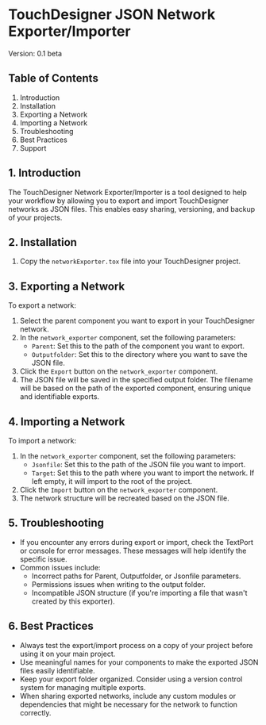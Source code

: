 # TouchDesigner JSON Network Exporter/Importer 
Version: 0.1 beta

## Table of Contents
1. Introduction
2. Installation
3. Exporting a Network
4. Importing a Network
5. Troubleshooting
6. Best Practices
7. Support

## 1. Introduction

The TouchDesigner Network Exporter/Importer is a tool designed to help your workflow by allowing you to export and import TouchDesigner networks as JSON files. This enables easy sharing, versioning, and backup of your projects.

## 2. Installation

1. Copy the `networkExporter.tox` file into your TouchDesigner project.

## 3. Exporting a Network

To export a network:

1. Select the parent component you want to export in your TouchDesigner network.
2. In the `network_exporter` component, set the following parameters:
   - `Parent`: Set this to the path of the component you want to export.
   - `Outputfolder`: Set this to the directory where you want to save the JSON file.
3. Click the `Export` button on the `network_exporter` component.
4. The JSON file will be saved in the specified output folder. The filename will be based on the path of the exported component, ensuring unique and identifiable exports.

## 4. Importing a Network

To import a network:

1. In the `network_exporter` component, set the following parameters:
   - `Jsonfile`: Set this to the path of the JSON file you want to import.
   - `Target`: Set this to the path where you want to import the network. If left empty, it will import to the root of the project.
2. Click the `Import` button on the `network_exporter` component.
3. The network structure will be recreated based on the JSON file.

## 5. Troubleshooting

- If you encounter any errors during export or import, check the TextPort or console for error messages. These messages will help identify the specific issue.
- Common issues include:
  - Incorrect paths for Parent, Outputfolder, or Jsonfile parameters.
  - Permissions issues when writing to the output folder.
  - Incompatible JSON structure (if you're importing a file that wasn't created by this exporter).

## 6. Best Practices

- Always test the export/import process on a copy of your project before using it on your main project.
- Use meaningful names for your components to make the exported JSON files easily identifiable.
- Keep your export folder organized. Consider using a version control system for managing multiple exports.
- When sharing exported networks, include any custom modules or dependencies that might be necessary for the network to function correctly.

